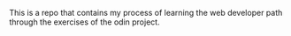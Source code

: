 This is a repo that contains my process of learning the web developer path through the exercises 
of the odin project.
